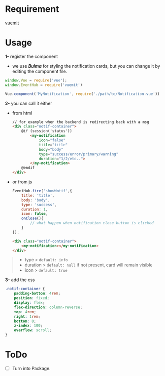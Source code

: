 # Requirement

[vuemit](https://github.com/gocanto/vuemit)

# Usage

**1-** register the component

- we use ***Bulma*** for styling the notification cards, but you can change it by editing the component file.

```js
window.Vue = require('vue');
window.EventHub = require('vuemit')

Vue.component('MyNotification', require('./path/to/Notification.vue'))
```

**2-** you can call it either

- from html

    ```html
    // for example when the backend is redirecting back with a msg
    <div class="notif-container">
        @if (session('status'))
            <my-notification
                icon="false"
                title="title"
                body="body"
                type="success/error/primary/warning"
                duration="1/2/etc..">
            </my-notification>
        @endif
    </div>
    ```

- or from js

    ```js
    EventHub.fire('showNotif',{
        title: 'title',
        body: 'body',
        type: 'success',
        duration: 1,
        icon: false,
        onClose(){
            // what happen when notification close button is clicked
        }
    });
    ```

    ```html
    <div class="notif-container">
        <my-notification></my-notification>
    </div>
    ```

> - type > `default: info`
> - duration > `default: null` if not present, card will remain visible
> - icon > `default: true`

**3-** add the css
```css
.notif-container {
    padding-bottom: 4rem;
    position: fixed;
    display: flex;
    flex-direction: column-reverse;
    top: 4rem;
    right: 1rem;
    bottom: 0;
    z-index: 100;
    overflow: scroll;
}
```

# ToDo

* [ ] Turn into Package.
